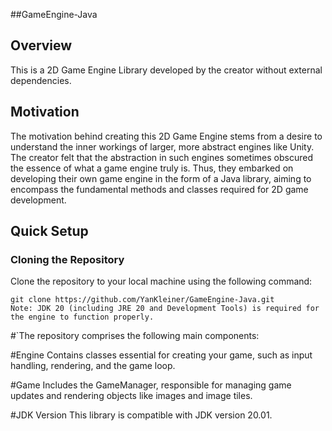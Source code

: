 ##GameEngine-Java

## Overview
This is a 2D Game Engine Library developed by the creator without external dependencies.

## Motivation
The motivation behind creating this 2D Game Engine stems from a desire to understand the inner workings of larger, more abstract engines like Unity. The creator felt that the abstraction in such engines sometimes obscured the essence of what a game engine truly is. Thus, they embarked on developing their own game engine in the form of a Java library, aiming to encompass the fundamental methods and classes required for 2D game development.

## Quick Setup
### Cloning the Repository
Clone the repository to your local machine using the following command:

```shell
git clone https://github.com/YanKleiner/GameEngine-Java.git
Note: JDK 20 (including JRE 20 and Development Tools) is required for the engine to function properly.
```

#`The repository comprises the following main components:

#Engine
Contains classes essential for creating your game, such as input handling, rendering, and the game loop.

#Game
Includes the GameManager, responsible for managing game updates and rendering objects like images and image tiles.

#JDK Version
This library is compatible with JDK version 20.01.
